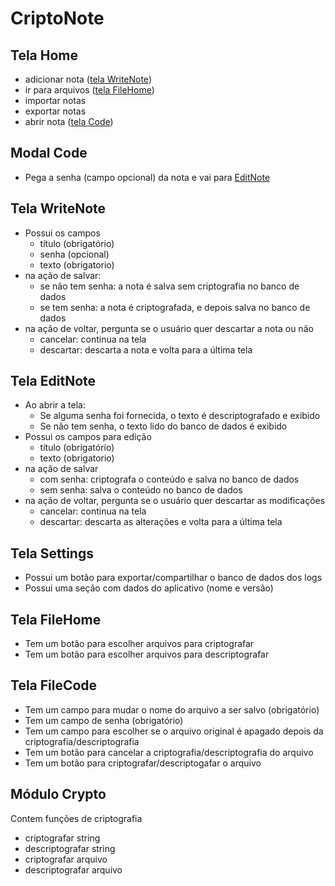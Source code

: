 # CriptoNote


## Tela Home
- adicionar nota ([tela WriteNote](WriteNote))
- ir para arquivos ([tela FileHome](FileHome))
- importar notas
- exportar notas
- abrir nota ([tela Code](Code))

## Modal Code
- Pega a senha (campo opcional) da nota e vai para [EditNote](EditNote)

## Tela WriteNote
- Possui os campos
    - título (obrigatório)
    - senha (opcional)
    - texto (obrigatorio)
- na ação de salvar:
    - se não tem senha: a nota é salva sem criptografia no banco de dados
    - se tem senha: a nota é criptografada, e depois salva no banco de dados
- na ação de voltar, pergunta se o usuário quer descartar a nota ou não
    - cancelar: continua na tela
    - descartar: descarta a nota e volta para a última tela

## Tela EditNote
- Ao abrir a tela:
    - Se alguma senha foi fornecida, o texto é descriptografado e exibido
    - Se não tem senha, o texto lido do banco de dados é exibido
- Possui os campos para edição
    - título (obrigatório)
    - texto (obrigatorio)
- na ação de salvar
    - com senha: criptografa o conteúdo e salva no banco de dados
    - sem senha: salva o conteúdo no banco de dados
- na ação de voltar, pergunta se o usuário quer descartar as modificações
    - cancelar: continua na tela
    - descartar: descarta as alterações e volta para a última tela

## Tela Settings
- Possui um botão para exportar/compartilhar o banco de dados dos logs
- Possui uma seção com dados do aplicativo (nome e versão)

## Tela FileHome
- Tem um botão para escolher arquivos para criptografar
- Tem um botão para escolher arquivos para descriptografar

## Tela FileCode
- Tem um campo para mudar o nome do arquivo a ser salvo (obrigatório)
- Tem um campo de senha (obrigatório)
- Tem um campo para escolher se o arquivo original é apagado depois da criptografia/descriptografia
- Tem um botão para cancelar a criptografia/descriptografia do arquivo
- Tem um botão para criptografar/descriptogafar o arquivo


## Módulo Crypto
Contem funções de criptografia
- criptografar string
- descriptografar string
- criptografar arquivo
- descriptografar arquivo

